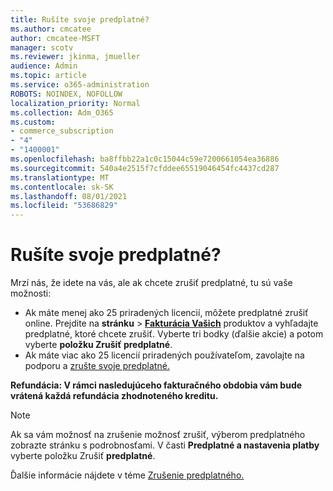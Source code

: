 ```yaml
---
title: Rušíte svoje predplatné?
ms.author: cmcatee
author: cmcatee-MSFT
manager: scotv
ms.reviewer: jkinma, jmueller
audience: Admin
ms.topic: article
ms.service: o365-administration
ROBOTS: NOINDEX, NOFOLLOW
localization_priority: Normal
ms.collection: Adm_O365
ms.custom:
- commerce_subscription
- "4"
- "1400001"
ms.openlocfilehash: ba8ffbb22a1c0c15044c59e7200661054ea36886
ms.sourcegitcommit: 540a4e2515f7cfddee65519046454fc4437cd287
ms.translationtype: MT
ms.contentlocale: sk-SK
ms.lasthandoff: 08/01/2021
ms.locfileid: "53686829"
---
```

# <a name="canceling-your-subscription"></a>Rušíte svoje predplatné?

Mrzí nás, že idete na vás, ale ak chcete zrušiť predplatné, tu sú vaše možnosti:
  
- Ak máte menej ako 25 priradených licencií, môžete predplatné zrušiť online. Prejdite na **stránku** \> **[Fakturácia Vašich](https://go.microsoft.com/fwlink/p/?linkid=842054)** produktov a vyhľadajte predplatné, ktoré chcete zrušiť. Vyberte tri bodky (ďalšie akcie) a potom vyberte **položku Zrušiť predplatné**.
- Ak máte viac ako 25 licencií priradených používateľom, zavolajte na podporu a [zrušte svoje predplatné.](https://go.microsoft.com/fwlink/p/?linkid=518322)
  
**Refundácia: V rámci nasledujúceho fakturačného obdobia vám bude vrátená každá refundácia zhodnoteného kreditu.**

> [!NOTE]
> Ak sa vám možnosť na zrušenie možnosť zrušiť, výberom predplatného zobrazte stránku s podrobnosťami. V časti **Predplatné a nastavenia platby** vyberte položku Zrušiť **predplatné**.

Ďalšie informácie nájdete v téme [Zrušenie predplatného.](/microsoft-365/commerce/subscriptions/cancel-your-subscription)
